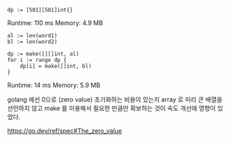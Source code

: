 
```
dp := [501][501]int{}
```

Runtime: 110 ms
Memory: 4.9 MB

```
al := len(word1)
bl := len(word2)

dp := make([][]int, al)
for i := range dp {
    dp[i] = make([]int, bl)
}
```

Runtime: 14 ms
Memory: 5.9 MB


golang 에선 0으로 (zero value) 초기화하는 비용이 있는지 array 로 미리 큰 배열을 선언하지 않고 make 를 이용해서 필요한 만큼만 확보하는 것이 속도 개선에 영향이 있었다.

https://go.dev/ref/spec#The_zero_value
